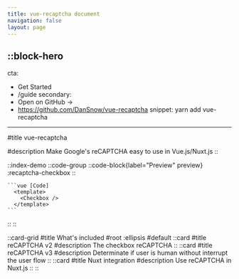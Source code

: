 ```yaml
---
title: vue-recaptcha document
navigation: false
layout: page
---
```


::block-hero
---
cta:
  - Get Started
  - /guide
secondary:
  - Open on GitHub →
  - https://github.com/DanSnow/vue-recaptcha
snippet: yarn add vue-recaptcha
---

#title
vue-recaptcha

#description
Make Google's reCAPTCHA easy to use in Vue.js/Nuxt.js
::

::index-demo
  ::code-group
    ::code-block{label="Preview" preview}
      :recaptcha-checkbox
    ::

    ```vue [Code]
      <template>
        <Checkbox />
      </template>
    ```
  ::
::

::card-grid
#title
What's included
#root
:ellipsis
#default
  ::card
  #title
  reCAPTCHA v2
  #description
  The checkbox reCAPTCHA
  ::
  ::card
  #title
  reCAPTCHA v3
  #description
  Determinate if user is human without interrupt the user flow
  ::
  ::card
  #title
  Nuxt integration
  #description
  Use reCAPTCHA in Nuxt.js
  ::
::
